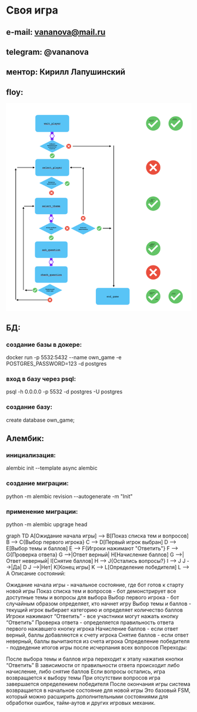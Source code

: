 # Своя игра

## e-mail: vananova@mail.ru

## telegram: @vananova

## ментор: Кирилл Лапушинский

## floy:

![img.png](img.png)


## БД:
### создание базы в докере:
docker run -p 5532:5432 --name own_game -e POSTGRES_PASSWORD=123 -d postgres
### вход в базу через psql:
psql -h 0.0.0.0 -p 5532 -d postgres -U postgres
### создание базу:
create database own_game;

## Алембик:
### инициализация:
alembic init --template async alembic
### создание миграции:
python -m alembic revision --autogenerate -m "Init" 
### применение миграции:
python -m alembic upgrage head



graph TD
    A[Ожидание начала игры] --> B[Показ списка тем и вопросов]
    B --> C{Выбор первого игрока}
    C --> D[Первый игрок выбран]
    D --> E[Выбор темы и баллов]
    E --> F{Игроки нажимают "Ответить"}
    F --> G{Проверка ответа}
    G -->|Ответ верный| H[Начисление баллов]
    G -->|Ответ неверный| I[Снятие баллов]
    H --> J{Остались вопросы?}
    I --> J
    J -->|Да| D
    J -->|Нет| K[Конец игры]
    K --> L[Определение победителя]
    L --> A
Описание состояний:

Ожидание начала игры - начальное состояние, где бот готов к старту новой игры
Показ списка тем и вопросов - бот демонстрирует все доступные темы и вопросы для выбора
Выбор первого игрока - бот случайным образом определяет, кто начнет игру
Выбор темы и баллов - текущий игрок выбирает категорию и определяет количество баллов
Игроки нажимают “Ответить” - все участники могут нажать кнопку “Ответить”
Проверка ответа - определяется правильность ответа первого нажавшего кнопку игрока
Начисление баллов - если ответ верный, баллы добавляются к счету игрока
Снятие баллов - если ответ неверный, баллы вычитаются из счета игрока
Определение победителя - подведение итогов игры после исчерпания всех вопросов
Переходы:

После выбора темы и баллов игра переходит к этапу нажатия кнопки “Ответить”
В зависимости от правильности ответа происходит либо начисление, либо снятие баллов
Если вопросы остались, игра возвращается к выбору темы
При отсутствии вопросов игра завершается определением победителя
После окончания игры система возвращается в начальное состояние для новой игры
Это базовый FSM, который можно расширить дополнительными состояниями для обработки ошибок, тайм-аутов и других игровых механик.
